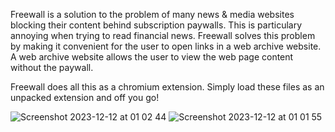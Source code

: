 Freewall is a solution to the problem of many news & media websites blocking their content behind subscription paywalls. This is particulary annoying when trying to read financial news. Freewall solves this problem by making it convenient for the user to open links in a web archive website. A web archive website allows the user to view the web page content without the paywall.

Freewall does all this as a chromium extension. Simply load these files as an unpacked extension and off you go!

![Screenshot 2023-12-12 at 01 02 44](https://github.com/adamthewilliam/Freewall/assets/24702294/ce00d5f9-b502-44ea-9b93-16c2555b45e9)
![Screenshot 2023-12-12 at 01 01 55](https://github.com/adamthewilliam/Freewall/assets/24702294/88c64279-577d-4e2f-96ca-1df40bc0b026)
